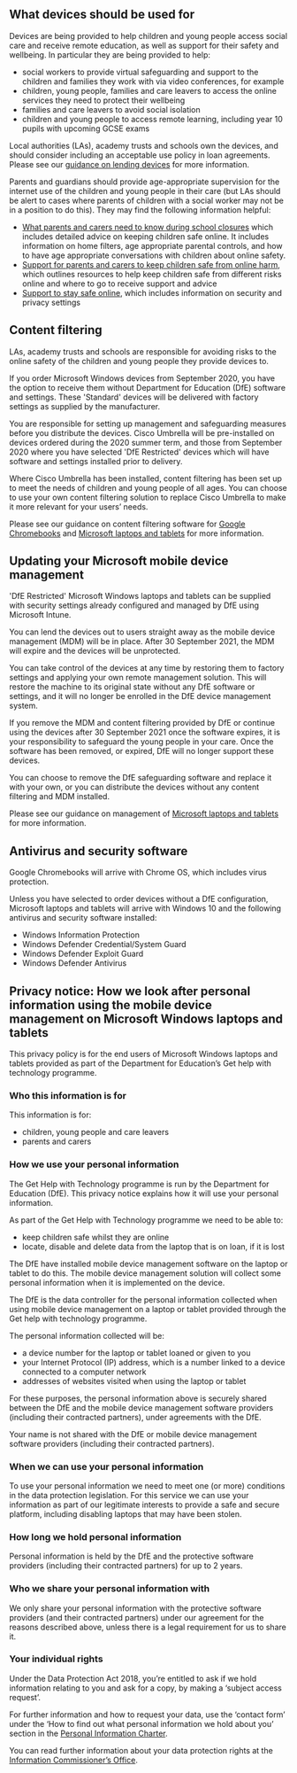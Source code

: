 ## What devices should be used for

Devices are being provided to help children and young people access social care and receive remote education, as well as support for their safety and wellbeing. In particular they are being provided to help:

* social workers to provide virtual safeguarding and support to the children and families they work with via video conferences, for example
* children, young people, families and care leavers to access the online services they need to protect their wellbeing
* families and care leavers to avoid social isolation
* children and young people to access remote learning, including year 10 pupils with upcoming GCSE exams

Local authorities (LAs), academy trusts and schools own the devices, and should consider including an acceptable use policy in loan agreements. Please see our [guidance on lending devices](/devices/distributing-devices) for more information.

Parents and guardians should provide age-appropriate supervision for the internet use of the children and young people in their care (but LAs should be alert to cases where parents of children with a social worker may not be in a position to do this). They may find the following information helpful:

* [What parents and carers need to know during school closures](https://www.gov.uk/government/publications/closure-of-educational-settings-information-for-parents-and-carers) which includes detailed advice on keeping children safe online. It includes information on home filters, age appropriate parental controls, and how to have age appropriate conversations with children about online safety.
* [Support for parents and carers to keep children safe from online harm](https://www.gov.uk/government/publications/coronavirus-covid-19-keeping-children-safe-online/coronavirus-covid-19-support-for-parents-and-carers-to-keep-children-safe-online), which outlines resources to help keep children safe from different risks online and where to go to receive support and advice
* [Support to stay safe online](https://www.gov.uk/guidance/covid-19-staying-safe-online), which includes information on security and privacy settings

## Content filtering

LAs, academy trusts and schools are responsible for avoiding risks to the online safety of the children and young people they provide devices to.

If you order Microsoft Windows devices from September 2020, you have the option to receive them without Department for Education (DfE) software and settings. These 'Standard' devices will be delivered with factory settings as supplied by the manufacturer.

You are responsible for setting up management and safeguarding measures before you distribute the devices.
Cisco Umbrella will be pre-installed on devices ordered during the 2020 summer term, and those from September 2020 where you have selected 'DfE Restricted' devices which will have software and settings installed prior to delivery.

Where Cisco Umbrella has been installed, content filtering has been set up to meet the needs of children and young people of all ages. You can choose to use your own content filtering solution to replace Cisco Umbrella to make it more relevant for your users’ needs.

Please see our guidance on content filtering software for [Google Chromebooks](/devices/preparing-chromebooks) and [Microsoft laptops and tablets](/devices/preparing-microsoft-windows-laptops-and-tablets) for more information.

Updating your Microsoft mobile device management
------------------------------------------------

'DfE Restricted' Microsoft Windows laptops and tablets can be supplied with security settings already configured and managed by DfE using Microsoft Intune.

You can lend the devices out to users straight away as the mobile device management (MDM) will be in place. After 30 September 2021, the MDM will expire and the devices will be unprotected.

You can take control of the devices at any time by restoring them to factory settings and applying your own remote management solution. This will restore the machine to its original state without any DfE software or settings, and it will no longer be enrolled in the DfE device management system.

<div class="app-card govuk-!-margin-bottom-4">
  <p class="govuk-body govuk-!-margin-bottom-0">
    If you remove the MDM and content filtering provided by DfE or continue using the devices after 30 September 2021 once the software expires, it is your responsibility to safeguard the young people in your care. Once the software has been removed, or expired, DfE will no longer support these devices.
  </p>
</div>

You can choose to remove the DfE safeguarding software and replace it with your own, or you can distribute the devices without any content filtering and MDM installed.

Please see our guidance on management of [Microsoft laptops and tablets](/devices/preparing-microsoft-windows-laptops-and-tablets) for more information.

## Antivirus and security software

Google Chromebooks will arrive with Chrome OS, which includes virus protection.  

Unless you have selected to order devices without a DfE configuration, Microsoft laptops and tablets will arrive with Windows 10 and the following antivirus and security software installed:

* Windows Information Protection
* Windows Defender Credential/System Guard
* Windows Defender Exploit Guard
* Windows Defender Antivirus

## Privacy notice: How we look after personal information using the mobile device management on Microsoft Windows laptops and tablets

This privacy policy is for the end users of Microsoft Windows laptops and tablets provided as part of the Department for Education’s Get help with technology programme.

### Who this information is for

This information is for:

* children, young people and care leavers
* parents and carers

### How we use your personal information
The Get Help with Technology programme is run by the Department for Education (DfE). This privacy notice explains how it will use your personal information.

As part of the Get Help with Technology programme we need to be able to:

* keep children safe whilst they are online
* locate, disable and delete data from the laptop that is on loan, if it is lost

The DfE have installed mobile device management software on the laptop or tablet to do this. The mobile device management solution will collect some personal information when it is implemented on the device.

The DfE is the data controller for the personal information collected when using mobile device management on a laptop or tablet provided through the Get help with technology programme.

The personal information collected will be:

* a device number for the laptop or tablet loaned or given to you
* your Internet Protocol (IP) address, which is a number linked to a device connected to a computer network
* addresses of websites visited when using the laptop or tablet

For these purposes, the personal information above is securely shared between the DfE and the mobile device management software providers (including their contracted partners), under agreements with the DfE.

Your name is not shared with the DfE or mobile device management software providers (including their contracted partners).

### When we can use your personal information

To use your personal information we need to meet one (or more) conditions in the data protection legislation. For this service we can use your information as part of our legitimate interests to provide a safe and secure platform, including disabling laptops that may have been stolen.

### How long we hold personal information

Personal information is held by the DfE and the protective software providers (including their contracted partners) for up to 2 years.

### Who we share your personal information with

We only share your personal information with the protective software providers (and their contracted partners) under our agreement for the reasons described above, unless there is a legal requirement for us to share it.

### Your individual rights

Under the Data Protection Act 2018, you’re entitled to ask if we hold information relating to you and ask for a copy, by making a ‘subject access request’.

For further information and how to request your data, use the ‘contact form’ under the ‘How to find out what personal information we hold about you’ section in the [Personal Information Charter](https://www.gov.uk/government/organisations/department-for-education/about/personal-information-charter).

You can read further information about your data protection rights at the [Information Commissioner’s Office](https://ico.org.uk/).
